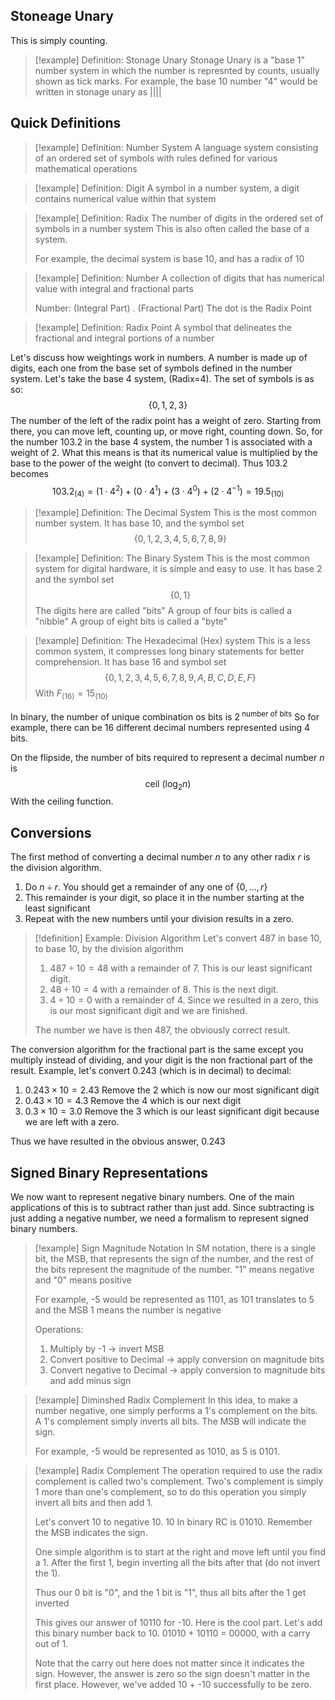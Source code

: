 ## Stoneage Unary
This is simply counting. 
>[!example] Definition: Stonage Unary
>Stonage Unary is a "base 1" number system in which the number is represnted by counts, usually shown as tick marks.
>For example, the base 10 number "4" would be written in stonage unary as $||||$

## Quick Definitions
>[!example] Definition: Number System
>A language system consisting of an ordered set of symbols with rules defined for various mathematical operations

>[!example] Definition: Digit
>A symbol in a number system, a digit contains numerical value within that system

>[!example] Definition: Radix
>The number of digits in the ordered set of symbols in a number system
>This is also often called the base of a system.
>
>For example, the decimal system is base 10, and has a radix of 10

>[!example] Definition: Number
>A collection of digits that has numerical value with integral and fractional parts
>
>Number: (Integral Part) . (Fractional Part)
>The dot is the Radix Point

>[!example] Definition: Radix Point
>A symbol that delineates the fractional and integral portions of a number

Let's discuss how weightings work in numbers.
A number is made up of digits, each one from the base set of symbols defined in the number system.
Let's take the base 4 system, (Radix=4). The set of symbols is as so:
$$\{0,1,2,3\}$$
The number of the left of the radix point has a weight of zero. Starting from there, you can move left, counting up, or move right, counting down. 
So, for the number $103.2$ in the base 4 system, the number $1$ is associated with a weight of 2. What this means is that its numerical value is multiplied by the base to the power of the weight (to convert to decimal).
Thus $103.2$ becomes
$$103.2_{(4)}=(1\cdot4^{2})+(0\cdot4^{1})+(3\cdot4^{0})+(2\cdot4^{-1})=19.5_{(10)}$$
>[!example] Definition: The Decimal System
>This is the most common number system. It has base 10, and the symbol set
>$$\{0,1,2,3,4,5,6,7,8,9\}$$

>[!example] Definition: The Binary System
>This is the most common system for digital hardware, it is simple and easy to use. It has base 2 and the symbol set
>$$\{0,1\}$$
>The digits here are called "bits"
>A group of four bits is called a "nibble"
>A group of eight bits is called a "byte"

>[!example] Definition: The Hexadecimal (Hex) system
>This is a less common system, it compresses long binary statements for better comprehension. It has base 16 and symbol set
>$$\{0,1,2,3,4,5,6,7,8,9,A,B,C,D,E,F\}$$
>With $F_{(16)}=15_{(10)}$

In binary, the number of unique combination os bits is $2^{\text{ number of bits}}$
So for example, there can be 16 different decimal numbers represented using 4 bits.

On the flipside, the number of bits required to represent a decimal number $n$ is
$$\text{ceil }(\log_{2}n)$$
With the ceiling function.

## Conversions 
The first method of converting a decimal number $n$ to any other radix $r$ is the division algorithm.
1. Do $n\div r$. You should get a remainder of any one of $\{0,\dots,r\}$
2. This remainder is your digit, so place it in the number starting at the least significant
3. Repeat with the new numbers until your division results in a zero.
>[!definition] Example: Division Algorithm
>Let's convert $487$ in base 10, to base 10, by the division algorithm
>1. $487\div10=48$ with a remainder of $7$. This is our least significant digit.
>2. $48\div10=4$ with a remainder of $8$. This is the next digit.
>3. $4\div10=0$ with a remainder of $4$. Since we resulted in a zero, this is our most significant digit and we are finished.
>
>The number we have is then $487$, the obviously correct result.

The conversion algorithm for the fractional part is the same except you multiply instead of dividing, and your digit is the non fractional part of the result. 
Example, let's convert 0.243 (which is in decimal) to decimal:
1. $0.243\times10=2.43$ Remove the 2 which is now our most significant digit
2. $0.43\times10=4.3$ Remove the 4 which is our next digit
3. $0.3\times10=3.0$ Remove the 3 which is our least significant digit because we are left with a zero.

Thus we have resulted in the obvious answer, $0.243$

## Signed Binary Representations
We now want to represent negative binary numbers. One of the main applications of this is to subtract rather than just add. Since subtracting is just adding a negative number, we need a formalism to represent signed binary numbers.

>[!example] Sign Magnitude Notation
>In SM notation, there is a single bit, the MSB, that represents the sign of the number, and the rest of the bits represent the magnitude of the number.
>"1" means negative and "0" means positive
>
>For example, -5 would be represented as 1101, as 101 translates to 5 and the MSB 1 means the number is negative
>
>Operations: 
>1. Multiply by -1 $\longrightarrow$ invert MSB
>2. Convert positive to Decimal $\longrightarrow$ apply conversion on magnitude bits
>3. Convert negative to Decimal $\longrightarrow$ apply conversion to magnitude bits and add minus sign

>[!example] Diminshed Radix Complement
>In this idea, to make a number negative, one simply performs a 1's complement on the bits. 
>A 1's complement simply inverts all bits. The MSB will indicate the sign.
>
>For example, -5 would be represented as 1010, as 5 is 0101.

>[!example] Radix Complement
>The operation required to use the radix complement is called two's complement.
>Two's complement is simply 1 more than one's complement, so to do this operation you simply invert all bits and then add 1.
> 
>Let's convert 10 to negative 10. 
>10 In binary RC is 01010. Remember the MSB indicates the sign.
>
>One simple algorithm is to start at the right and move left until you find a 1. After the first 1, begin inverting all the bits after that (do not invert the 1).
>
>Thus our 0 bit is "0", and the 1 bit is "1", thus all bits after the 1 get inverted
>
>This gives our answer of 10110 for -10. 
>Here is the cool part. Let's add this binary number back to 10.
>01010 + 10110 = 00000, with a carry out of 1.
>
>Note that the carry out here does not matter since it indicates the sign. However, the answer is zero so the sign doesn't matter in the first place. However, we've added 10 + -10 successfully to be zero. 
